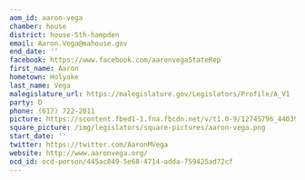 ```yaml
---
aom_id: aaron-vega
chamber: house
district: house-5th-hampden
email: Aaron.Vega@mahouse.gov
end_date: ''
facebook: https://www.facebook.com/aaronvegaStateRep
first_name: Aaron
hometown: Holyoke
last_name: Vega
malegislature_url: https://malegislature.gov/Legislators/Profile/A_V1
party: D
phone: (617) 722-2011
picture: https://scontent.fbed1-1.fna.fbcdn.net/v/t1.0-9/12745796_440397729418197_985597938124149366_n.jpg?_nc_cat=108&_nc_ht=scontent.fbed1-1.fna&oh=213cd30c70ecf289da9df018f3c38fb9&oe=5C8E10F1
square_picture: /img/legislators/square-pictures/aaron-vega.png
start_date: ''
twitter: https://twitter.com/AaronMVega
website: http://www.aaronvega.org/
ocd_id: ocd-person/445ac849-5e68-4714-adda-759425ad72cf
---
```

